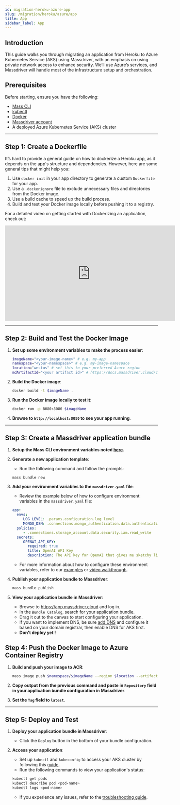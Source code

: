 ```yaml
---
id: migration-heroku-azure-app
slug: /migration/heroku/azure/app
title: App
sidebar_label: App
---
```


## Introduction

This guide walks you through migrating an application from Heroku to Azure Kubernetes Service (AKS) using Massdriver, with an emphasis on using private network access to enhance security. We’ll use Azure’s services, and Massdriver will handle most of the infrastructure setup and orchestration.

## Prerequisites

Before starting, ensure you have the following:

- [Mass CLI](/docs/cli/00-overview.md)
- [kubectl](https://kubernetes.io/docs/tasks/tools/install-kubectl/)
- [Docker](https://docs.docker.com/get-docker/)
- [Massdriver account](https://app.massdriver.cloud/register)
- A deployed Azure Kubernetes Service (AKS) cluster

---

## Step 1: Create a Dockerfile

It’s hard to provide a general guide on how to dockerize a Heroku app, as it depends on the app's structure and dependencies. However, here are some general tips that might help you:

1. Use `docker init` in your app directory to generate a custom `Dockerfile` for your app.
2. Use a `.dockerignore` file to exclude unnecessary files and directories from the Docker image.
3. Use a build cache to speed up the build process.
4. Build and test your Docker image locally before pushing it to a registry.

For a detailed video on getting started with Dockerizing an application, check out:
<iframe width="560" height="315" src="https://www.youtube.com/embed/1Guuaf5JTr0?si=KGSaAZteZLKrD3_V" title="Best Practices for Containerizing Web Apps with Docker" frameborder="0" allow="accelerometer; autoplay; clipboard-write; encrypted-media; gyroscope; picture-in-picture; web-share" referrerpolicy="strict-origin-when-cross-origin" allowfullscreen></iframe>

---

## Step 2: Build and Test the Docker Image

1. **Set up some environment variables to make the process easier**:

   ```bash
   imageName="<your-image-name>" # e.g. my-app
   namespace="<your-namespace>" # e.g. my-image-namespace
   location="westus" # set this to your preferred Azure region
   mdArtifactId="<your artifact id>" # https://docs.massdriver.cloud/concepts/artifacts#artifact-id
   ```

2. **Build the Docker image**:

   ```bash
   docker build -t $imageName .
   ```

3. **Run the Docker image locally to test it**:

   ```bash
   docker run -p 8080:8080 $imageName
   ```

4. **Browse to `http://localhost:8080` to see your app running**.

---

## Step 3: Create a Massdriver application bundle

1. **Setup the Mass CLI environment variables noted [here](/docs/cli/00-overview.md#setup).**

2. **Generate a new application template**:

   - Run the following command and follow the prompts:

   ```bash
   mass bundle new
   ```

3. **Add your environment variables to the `massdriver.yaml` file**:

   - Review the example below of how to configure environment variables in the `massdriver.yaml` file:

   ```yaml
   app:
     envs:
        LOG_LEVEL: .params.configuration.log_level
        MONGO_DSN: .connections.mongo_authentication.data.authentication.username + ":" + .connections.mongo_authentication.data.authentication.password + "@" + .connections.mongo_authentication.data.authentication.hostname + ":" + (.connections.mongo_authentication.data.authentication.port|tostring)
     policies:
        - .connections.storage_account.data.security.iam.read_write
     secrets:
        OPENAI_API_KEY:
          required: true
          title: OpenAI API Key
          description: The API key for OpenAI that gives me sketchy life advice
   ```

   - For more information about how to configure these environment variables, refer to our [examples](/docs/applications/02-create-application.md#environment-variable-examples) or [video walkthrough](https://www.youtube.com/watch?v=seRBnT-Axfw).

4. **Publish your application bundle to Massdriver**:

   ```bash
   mass bundle publish
   ```

5. **View your application bundle in Massdriver**:

   - Browse to <https://app.massdriver.cloud> and log in.
   - In the `Bundle Catalog`, search for your application bundle.
   - Drag it out to the canvas to start configuring your application.
   - If you want to implement DNS, be sure [add DNS](/docs/dns/01-dns-zones.md) and configure it based on your domain registrar, then enable DNS for AKS first.
   - **Don't deploy yet**!!

## Step 4: Push the Docker Image to Azure Container Registry

1. **Build and push your image to ACR**:

   ```bash
   mass image push $namespace/$imageName --region $location --artifact $mdArtifactId --tag latest
   ```

2. **Copy output from the previous command and paste in `Repository` field in your application bundle configuration in Massdriver**.

3. **Set the `Tag` field to `latest`**.

---

## Step 5: Deploy and Test

1. **Deploy your application bundle in Massdriver**:

   - Click the `Deploy` button in the bottom of your bundle configuration.

2. **Access your application**:

   - Set up `kubectl` and `kubeconfig` to access your AKS cluster by following this [guide](/docs/runbooks/kubernetes/01-access.md).
   - Run the following commands to view your application's status:

   ```bash
   kubectl get pods
   kubectl describe pod <pod-name>
   kubectl logs <pod-name>
   ```

   - If you experience any issues, refer to the [troubleshooting guide](/docs/runbooks/kubernetes/02-troubleshoot.md).

